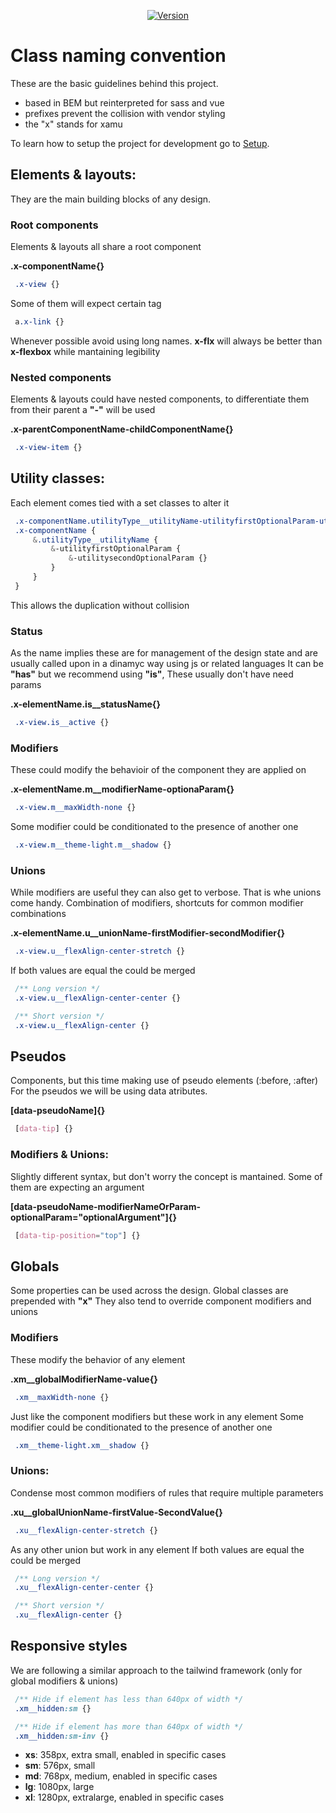 <p align="center">
<a href="https://www.npmjs.com/package/@xamu-co/styles">
<img src="https://img.shields.io/npm/v/@xamu-co/styles.svg?sanitize=true" alt="Version">
</a>
</p>

# Class naming convention
These are the basic guidelines behind this project.

- based in BEM but reinterpreted for sass and vue
- prefixes prevent the collision with vendor styling
- the "x" stands for xamu

To learn how to setup the project for development go to [Setup](SETUP).

## Elements & layouts:
They are the main building blocks of any design.

### Root components
Elements & layouts all share a root component

**.x-componentName{}**
```css
 .x-view {}
```
Some of them will expect certain tag
```css
 a.x-link {}
```
Whenever possible avoid using long names. **x-flx** will always be better than **x-flexbox** while mantaining legibility

### Nested components
Elements & layouts could have nested components, to differentiate them from their parent a **"-"** will be used

**.x-parentComponentName-childComponentName{}**
```css
 .x-view-item {}
```

## Utility classes:
Each element comes tied with a set classes to alter it
```scss
 .x-componentName.utilityType__utilityName-utilityfirstOptionalParam-utilitysecondOptionalParam {}
 .x-componentName {
     &.utilityType__utilityName {
         &-utilityfirstOptionalParam {
             &-utilitysecondOptionalParam {}
         }
     }
 }
```
This allows the duplication without collision

### Status
As the name implies these are for management of the design state and are usually called upon in a dinamyc way using js or related languages
It can be **"has"** but we recommend using **"is"**, These usually don't have need params

**.x-elementName.is__statusName{}**
```css
 .x-view.is__active {}
```

### Modifiers
These could modify the behavioir of the component they are applied on

**.x-elementName.m__modifierName-optionaParam{}**
```css
 .x-view.m__maxWidth-none {}
```
Some modifier could be conditionated to the presence of another one
```css
 .x-view.m__theme-light.m__shadow {}
```

### Unions
While modifiers are useful they can also get to verbose. That is whe unions come handy.
Combination of modifiers, shortcuts for common modifier combinations

**.x-elementName.u__unionName-firstModifier-secondModifier{}**
```css
 .x-view.u__flexAlign-center-stretch {}
```
If both values are equal the could be merged
```css
 /** Long version */
 .x-view.u__flexAlign-center-center {}

 /** Short version */
 .x-view.u__flexAlign-center {}
```

## Pseudos
Components, but this time making use of pseudo elements (:before, :after)
For the pseudos we will be using data atributes.

**[data-pseudoName]{}**
```css
 [data-tip] {}
```

### Modifiers & Unions:
Slightly different syntax, but don't worry the concept is mantained.
Some of them are expecting an argument

**[data-pseudoName-modifierNameOrParam-optionalParam="optionalArgument"]{}**
```css
 [data-tip-position="top"] {}
```

## Globals
Some properties can be used across the design.
Global classes are prepended with **"x"**
They also tend to override component modifiers and unions

### Modifiers
These modify the behavior of any element

**.xm__globalModifierName-value{}**
```css
 .xm__maxWidth-none {}
```
Just like the component modifiers but these work in any element
Some modifier could be conditionated to the presence of another one
```css
 .xm__theme-light.xm__shadow {}
```

### Unions:
Condense most common modifiers of rules that require multiple parameters

**.xu__globalUnionName-firstValue-SecondValue{}**
```css
 .xu__flexAlign-center-stretch {}
```
As any other union but work in any element
If both values are equal the could be merged
```css
 /** Long version */
 .xu__flexAlign-center-center {}

 /** Short version */
 .xu__flexAlign-center {}
```

## Responsive styles
We are following a similar approach to the tailwind framework (only for global modifiers & unions)
```css
 /** Hide if element has less than 640px of width */
 .xm__hidden:sm {}

 /** Hide if element has more than 640px of width */
 .xm__hidden:sm-inv {}
```

- **xs**: 358px, extra small, enabled in specific cases
- **sm**: 576px, small
- **md**: 768px, medium, enabled in specific cases
- **lg**: 1080px, large
- **xl**: 1280px, extralarge, enabled in specific cases